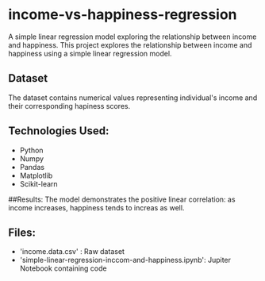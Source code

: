 # income-vs-happiness-regression
A simple linear regression model exploring the relationship between income and happiness.
This project explores the relationship between income and happiness using a simple linear regression model.
## Dataset
The dataset contains numerical values representing individual's income and their corresponding hapiness scores.

## Technologies Used:
- Python
- Numpy
- Pandas
- Matplotlib
- Scikit-learn

##Results:
The model demonstrates the positive linear correlation: as income increases, happiness tends to increas as well.

## Files:
- 'income.data.csv' : Raw dataset
- 'simple-linear-regression-inccom-and-happiness.ipynb': Jupiter Notebook containing code
